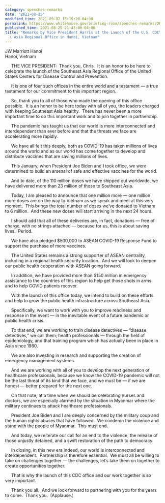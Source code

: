 ```yaml
---
category: speeches-remarks
date: '2021-08-25'
modified_time: 2021-09-07 15:19:20-04:00
permalink: https://www.whitehouse.gov/briefing-room/speeches-remarks/2021/08/25/remarks-by-vice-president-harris-at-the-launch-of-the-u-s-cdcs-southeast-asia-regional-office-in-hanoi-vietnam/
published_time: 2021-08-25 21:43:00-04:00
title: "Remarks by Vice President Harris at the Launch of the U.S. CDC\u2019s Southeast\
  \ Asia Regional Office in Hanoi, Vietnam"
---
```

 
JW Marriott Hanoi  
Hanoi, Vietnam

     THE VICE PRESIDENT:  Thank you, Chris.  It is an honor to be here
to celebrate the launch of the Southeast Asia Regional Office of the
United States Centers for Disease Control and Prevention.  
  
     It is one of four such offices in the entire world and a testament
— a true testament for our commitment to this important region.   
  
     So, thank you to all of those who made the opening of this office
possible.  It is an honor to be here today with all of you, the leaders
charged with keeping Southeast Asia healthy.  There has never been a
more important time to do this important work and to join together in
partnership.   
  
     The pandemic has taught us that our world is more interconnected
and interdependent than ever before and that the threats we face are
accelerating more rapidly.  
  
     We have all felt this deeply, both as COVID-19 has taken millions
of lives around the world and as our world has come together to develop
and distribute vaccines that are saving millions of lives.  
  
     This January, when President Joe Biden and I took office, we were
determined to build an arsenal of safe and effective vaccines for the
world.   
  
     And to date, of the 110 million doses we have shipped out
worldwide, we have delivered more than 23 million of those to Southeast
Asia.   
  
     Today, I am pleased to announce that one million more — one million
more doses are on the way to Vietnam as we speak and meet at this very
moment.  This brings the total number of doses we’ve donated to Vietnam
to 6 million.  And these new doses will start arriving in the next 24
hours.   
  
     I should add that all of these deliveries are, in fact, donations —
free of charge, with no strings attached — because for us, this is about
saving lives.  Period.  
  
     We have also pledged $500,000 to ASEAN COVID-19 Response Fund to
support the purchase of more vaccines.  
  
     The United States remains a strong supporter of ASEAN centrality,
including in a regional health security location.  And we will look to
deepen our public health cooperation with ASEAN going forward.  
  
     In addition, we have provided more than $150 million in emergency
assistance to the countries of this region to help get those shots in
arms and to help COVID patients recover.   
  
     With the launch of this office today, we intend to build on these
efforts and help to grow the public health infrastructure across
Southeast Asia.  
  
     Specifically, we want to work with you to improve readiness and
response in the event — in the inevitable event of a future pandemic or
public health crisis.  
  
     To that end, we are working to train disease detectives — “disease
detectives,” we call them; health professionals — through the field of
epidemiology, and that training program which has actually been in place
in Asia since 1980.  
  
     We are also investing in research and supporting the creation of
emergency management systems.  
  
     And we are working with all of you to develop the next generation
of healthcare professionals, because we know the COVID-19 pandemic will
not be the last threat of its kind that we face, and we must be — if we
are honest — better prepared for the next one.  
  
     On that note, at a time when we should be celebrating nurses and
doctors, we are especially alarmed by the situation in Myanmar where the
military continues to attack healthcare professionals.   
  
     President Joe Biden and I are deeply concerned by the military coup
and the human rights abuses that have followed.  We condemn the violence
and stand with the people of Myanmar.  This must end.  
  
     And today, we reiterate our call for an end to the violence, the
release of those unjustly detained, and a swift restoration of the path
to democracy.  
  
     In closing, in this new era indeed, our world is interconnected and
interdependent.  Partnership is therefore essential.  We must all be
willing to take on challenges together — the challenges, let’s take them
on together to create opportunities together.  
  
     That is why the launch of this CDC office and our work together is
so very important.  
  
     Thank you all.  And we look forward to partnering with you for the
years to come.  Thank you.  (Applause.)    
